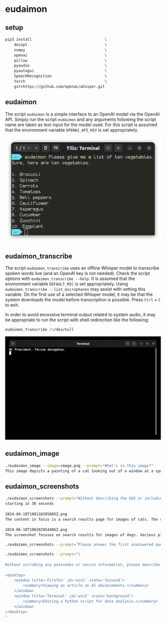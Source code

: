 # eudaimon

## setup

```Bash
pip3 install                                 \
    docopt                                   \
    numpy                                    \
    openai                                   \
    pillow                                   \
    pyaudio                                  \
    pyautogui                                \
    SpeechRecognition                        \
    torch                                    \
    git+https://github.com/openai/whisper.git
```

## eudaimon

The script `eudaimon` is a simple interface to an OpenAI model via the OpenAI API. Simply run the script `eudaimon` and any arguments following the script name are taken as text input for the model used. For this script is assumed that the environment variable `OPENAI_API_KEY` is set appropriately.

![](vegetables.png)

## eudaimon_transcribe

The script `eudaimon_transcribe` uses an offline Whisper model to transcribe spoken words live (and an OpenAI key is not needed). Check the script options with `eudaimon_transcribe --help`. It is assumed that the environment variable `DEFAULT_MIC` is set appropriately. Using `eudaimon_transcribe --list_microphones` may assist with setting this variable. On the first use of a selected Whisper model, it may be that the system downloads the model before transcription is possible. Press `Ctrl` + `C` to exit.

In order to avoid excessive terminal output related to system audio, it may be appropriate to run the script with shell redirection like the following:

```Bash
eudaimon_transcribe 2>/dev/null
```

![](Fidel.gif)

## eudaimon_image

```Bash
./eudaimon_image --image=image.png --prompt="What's in this image?"
This image depicts a painting of a cat looking out of a window at a space scene. Outside the window, there is a view of a large planet that resembles Jupiter with its characteristic stripes, as well as a moon. There are also several large spaceships visible in space. In the foreground, next to the cat, there is a table with a glass of red liquid and a plate with some items on it, possibly food or snacks.
```

## eudaimon_screenshots

```Bash
./eudaimon_screenshots --prompt="Without describing the GUI or including any passcodes or secure information, what's the content in focus in this screenshot?" --interval=30
starting in 30 seconds

2024-06-10T190118395805Z.png
The content in focus is a search results page for images of cats. The screen displays numerous pictures of cats, including kittens and adult cats, in various poses. The search term used is "picture of cat," and the results include a variety of images ranging from close-ups to group shots, some looking playful, others calm, or curious.

2024-06-10T190202954486Z.png
The screenshot focuses on search results for images of dogs. Various pictures of dogs and puppies are displayed as thumbnails, each accompanied by a description and a source link. The images include a mix of different breeds and types of dogs, along with some categories for refining the search further. There are also related search suggestions visible at the beginning.
```

```Bash
./eudaimon_screenshots --prompt="Please answer the first unanswered question you see in this screenshot, and only the first question. State which question you are answering at the start of your response."
```

```Bash
./eudaimon_screenshots --prompt="\

Without including any passcodes or secure information, please describe this screenshot in a markup form like the following:

<desktop>
    <window title='Firefox' id='win1' state='focused'>
        <summary>Viewing an article on AI advancements.</summary>
    </window>
    <window title='Terminal' id='win2' state='background'>
        <summary>Editing a Python script for data analysis.</summary>
    </window>
</desktop>
"
```
